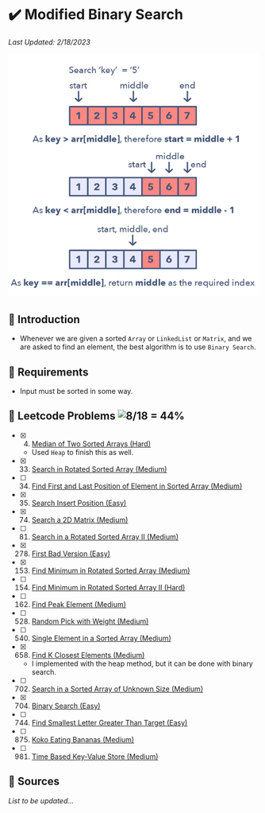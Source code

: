 # :heavy_check_mark: Modified Binary Search
*Last Updated: 2/18/2023*

![Image of binary search](../images/patterns/modified-binary-search/modified-binary-search-png.jpg)

## :round_pushpin: Introduction
- Whenever we are given a sorted `Array` or `LinkedList` or `Matrix`, and we are asked to find an element, the best algorithm is to use `Binary Search`.

## :round_pushpin: Requirements
- Input must be sorted in some way.

## :round_pushpin: Leetcode Problems ![8/18 = 44%](https://progress-bar.dev/44)

- [x] 4. [Median of Two Sorted Arrays (Hard)](https://leetcode.com/problems/median-of-two-sorted-arrays/)
  - Used `Heap` to finish this as well.
- [x] 33. [Search in Rotated Sorted Array (Medium)](https://leetcode.com/problems/search-in-rotated-sorted-array/description/)
- [ ] 34. [Find First and Last Position of Element in Sorted Array (Medium)](https://leetcode.com/problems/find-first-and-last-position-of-element-in-sorted-array/)
- [x] 35. [Search Insert Position (Easy)](https://leetcode.com/problems/search-insert-position/description/)
- [x] 74. [Search a 2D Matrix (Medium)](https://leetcode.com/problems/search-a-2d-matrix/description/)
- [ ] 81. [Search in a Rotated Sorted Array II (Medium)](https://leetcode.com/problems/search-in-rotated-sorted-array-ii/)
- [x] 278. [First Bad Version (Easy)](https://leetcode.com/problems/first-bad-version/)
- [x] 153. [Find Minimum in Rotated Sorted Array (Medium)](https://leetcode.com/problems/find-minimum-in-rotated-sorted-array/)
- [ ] 154. [Find Minimum in Rotated Sorted Array II (Hard)](https://leetcode.com/problems/find-minimum-in-rotated-sorted-array-ii/)
- [ ] 162. [Find Peak Element (Medium)](https://leetcode.com/problems/find-peak-element/)
- [ ] 528. [Random Pick with Weight (Medium)](https://leetcode.com/problems/random-pick-with-weight/)
- [ ] 540. [Single Element in a Sorted Array (Medium)](https://leetcode.com/problems/single-element-in-a-sorted-array/)
- [x] 658. [Find K Closest Elements (Medium)](https://leetcode.com/problems/find-k-closest-elements/)
  - I implemented with the heap method, but it can be done with binary search.
- [ ] 702. [Search in a Sorted Array of Unknown Size (Medium)](https://leetcode.com/problems/search-in-a-sorted-array-of-unknown-size/)
- [x] 704. [Binary Search (Easy)](https://leetcode.com/problems/binary-search/)
- [ ] 744. [Find Smallest Letter Greater Than Target (Easy)](https://leetcode.com/problems/find-smallest-letter-greater-than-target/)
- [ ] 875. [Koko Eating Bananas (Medium)](https://leetcode.com/problems/koko-eating-bananas/description/)
- [ ] 981. [Time Based Key-Value Store (Medium)](https://leetcode.com/problems/time-based-key-value-store/)

## :round_pushpin: Sources
*List to be updated...*
